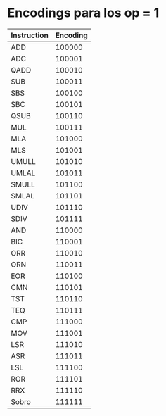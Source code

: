 # Encodings para los op = 1

| Instruction | Encoding |
| ----------- | -------- |
| ADD         | 100000   |
| ADC         | 100001   |
| QADD        | 100010   |
| SUB         | 100011   |
| SBS         | 100100   |
| SBC         | 100101   |
| QSUB        | 100110   |
| MUL         | 100111   |
| MLA         | 101000   |
| MLS         | 101001   |
| UMULL       | 101010   |
| UMLAL       | 101011   |
| SMULL       | 101100   |
| SMLAL       | 101101   |
| UDIV        | 101110   |
| SDIV        | 101111   |
| AND         | 110000   |
| BIC         | 110001   |
| ORR         | 110010   |
| ORN         | 110011   |
| EOR         | 110100   |
| CMN         | 110101   |
| TST         | 110110   |
| TEQ         | 110111   |
| CMP         | 111000   |
| MOV         | 111001   |
| LSR         | 111010   |
| ASR         | 111011   |
| LSL         | 111100   |
| ROR         | 111101   |
| RRX         | 111110   |
| Sobro       | 111111   |
